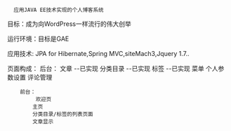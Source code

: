       应用JAVA EE技术实现的个人博客系统
      
目标：成为向WordPress一样流行的伟大创举

运行环境：目标是GAE

应用技术: JPA for Hibernate,Spring MVC,siteMach3,Jquery 1.7..

页面构成：
        后台：
			文章							--已实现
			分类目录						--已实现
			标签							--已实现
			菜单
			个人参数设置
			评论管理

		前台：
		     欢迎页
			主页
			分类目录/标签的列表页面
			文章显示










